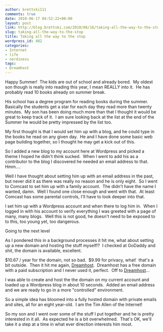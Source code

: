```yaml
---
author: brettski111
comments: true
date: 2010-06-17 04:52:22+00:00
layout: post
link: http://blog.brettski.com/2010/06/16/taking-all-the-way-to-the-stop/
slug: taking-all-the-way-to-the-stop
title: Taking all the way to the stop
wordpress_id: 482
categories:
- Internet
- life
- nerdiness
tags:
- Dreamhost
---
```


Happy Summer!  The kids are out of school and already bored.  My oldest son though is really into reading this year, I mean REALLY into it.  He has probably read 10 books already on summer break.

His school has a degree program for reading books during the summer.  Basically the students get a star for each day they read more than twenty minutes.  My son has been doing much more than that I thought it would be great to keep track of it.  I am sure looking back at the list at the end of the Summer he would be pretty impressed by the list too.

My first thought is that I would set him up with a blog, and he could type in the books he read on any given day.  He and I have done some basic web page building together, so I thought he may get a kick out of this.

So I added a new blog to my account here at Wordpress and picked a theme I hoped he didn't think sucked.  When I went to add his as a contributor to the blog I discovered he needed an email address to that.  Hmm....

Well I have thought about setting him up with an email address in the past, but never did it as there was really no reason and he is only eight.  So I went to Comcast to set him up with a family account.  The didn't have the name I wanted, damn.  Well I found one close enough and went with that.  At least Comcast has some parental controls, I'll have to look deeper into that.

I set him up with a Wordpress account and when there to log him in.  When I logged in with his account to verify everything I was greeted with a page of many, many blogs.  Well this is not good, he doesn't need to be exposed to to this, too young yet, too dangerous.

Going to the next level

As I pondered this in a background processes it hit me, what about setting up a new domain and hosting the stuff myself!?  I checked at GoDaddy and shit, the domain is available, excellent.

$10.67 / year for the domain, not so bad.  $9.99 for privacy, what!  that's a bit outside.  Then it hit me again, [Dreamhost](http://www.dreamhost.com/r.cgi?490900).  Dreamhost has a free domain with a paid subscription and I never used it, perfect.  Off to [Dreamhost](http://www.dreamhost.com/r.cgi?490900)...

I was able to create and host the the domain on my current account and loaded up a Wordpress blog in about 10 seconds.  Added an email address and we are ready to go in a more "controlled" environment.

So a simple idea has bloomed into a fully hosted domain with private emails and sites, all for an eight year-old.  I am the Tim Allen of the Internet!

So my son and I went over some of the stuff I put together and he is pretty interested in it all.  As expected he is a bit overwhelmed.  That's OK, we'll take it a step at a time in what ever direction interests him most.
